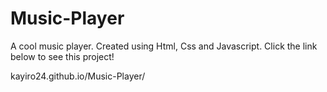 # Music-Player
A cool music player. Created using Html, Css and Javascript.
Click the link below to see this project!

kayiro24.github.io/Music-Player/
